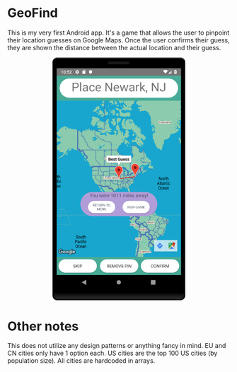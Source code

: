 # GeoFind

This is my very first Android app. It's a game that allows the user to pinpoint their location guesses on Google Maps.
Once the user confirms their guess, they are shown the distance between the actual location and their guess.

<p align="center">
<img src="https://github.com/ashfordhill/GeoFind/blob/master/screenshots/guessedanswer.png" width="300">
</p>

# Other notes
This does not utilize any design patterns or anything fancy in mind. EU and CN cities only have 1 option each. US cities are
the top 100 US cities (by population size). All cities are hardcoded in arrays.


